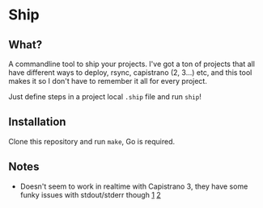 # Ship

## What?

A commandline tool to ship your projects. I've got a ton of projects that all
have different ways to deploy, rsync, capistrano (2, 3...) etc, and this tool
makes it so I don't have to remember it all for every project.

Just define steps in a project local `.ship` file and run `ship`!

## Installation

Clone this repository and run `make`, Go is required.

## Notes

* Doesn't seem to work in realtime with Capistrano 3, they have some funky
issues with stdout/stderr though [1](https://github.com/capistrano/sshkit/issues/100)
[2](https://github.com/capistrano/sshkit/issues/86)
